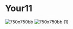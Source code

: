 # Your11
![750x750bb](https://user-images.githubusercontent.com/20872259/142978233-807aa0be-9edc-4953-a581-ec6c25287a40.jpeg)
![750x750bb (1)](https://user-images.githubusercontent.com/20872259/142978448-1cdb02c3-ab69-4e11-81bd-c40575b4c52c.jpeg)

